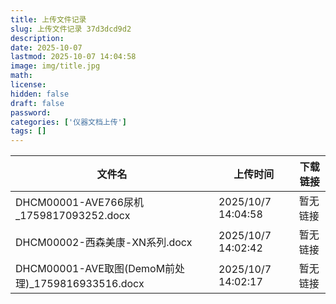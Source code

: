 ```yaml
---
title: 上传文件记录
slug: 上传文件记录 37d3dcd9d2
description:
date: 2025-10-07
lastmod: 2025-10-07 14:04:58
image: img/title.jpg
math:
license:
hidden: false
draft: false
password:
categories: ['仪器文档上传']
tags: []
---
```

| 文件名 | 上传时间 | 下载链接 |
|--------|----------|----------|
| DHCM00001-AVE766尿机_1759817093252.docx | 2025/10/7 14:04:58 | 暂无链接 |
| DHCM00002-西森美康-XN系列.docx | 2025/10/7 14:02:42 | 暂无链接 |
| DHCM00001-AVE取图(DemoM前处理)_1759816933516.docx | 2025/10/7 14:02:17 | 暂无链接 |
